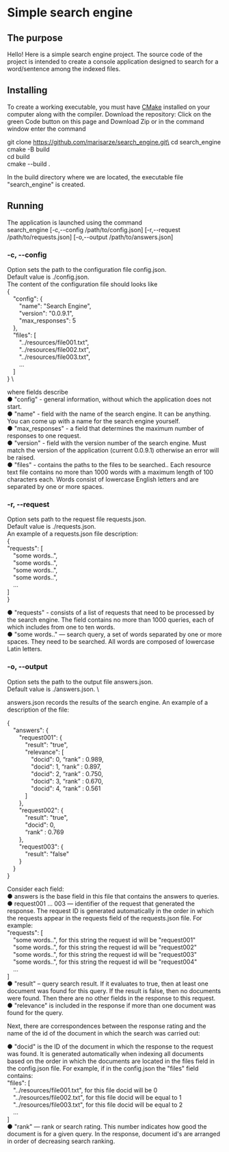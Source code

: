 # Simple search engine

## The purpose

Hello! Here is a simple search engine project. The source code of the project is intended to create a console application designed to search for a word/sentence among the indexed files.

## Installing

To create a working executable, you must have [CMake](https://cmake.org/) installed on your computer along with the compiler. Download the repository: Click on the green Code button on this page and Download Zip or in the command window enter the command

git clone https://github.com/marisarze/search_engine.git\
cd search_engine\
cmake -B build\
cd build\
cmake --build .

In the build directory where we are located, the executable file "search_engine"  is created.

## Running

The application is launched using the command \
search_engine [-c,--config /path/to/config.json] [-r,--request /path/to/requests.json] [-o,--output /path/to/answers.json]

### -c, --config
Option sets the path to the configuration file config.json.\
Default value is ./config.json. \
The content of the configuration file should looks like \
{ \
&emsp;"config": { \
&emsp;&emsp;"name": "Search Engine", \
&emsp;&emsp;"version": "0.0.9.1", \
&emsp;&emsp;"max_responses": 5 \
&emsp;}, \
&emsp;"files": [ \
&emsp;&emsp;"../resources/file001.txt", \
&emsp;&emsp;"../resources/file002.txt", \
&emsp;&emsp;"../resources/file003.txt", \
&emsp;&emsp;… \
&emsp;] \
} \

where fields describe \
● "config" - general information, without which the application does not start. \
● "name" - field with the name of the search engine. It can be anything. You can come up with a name for the search engine yourself. \
● "max_responses" - a field that determines the maximum number of responses to one request.\
● "version" - field with the version number of the search engine. Must match the version of the application (current 0.0.9.1) otherwise an error will be raised. \
● "files" - contains the paths to the files to be searched.. Each resource text file contains no more than 1000 words with a maximum length of 100 characters each. Words consist of lowercase English letters and are separated by one or more spaces.

### -r, --request
Option sets path to the request file requests.json. \
Default value is ./requests.json. \
An example of a requests.json file description:\
{\
"requests": [\
&emsp;"some words..",\
&emsp;"some words..",\
&emsp;"some words..",\
&emsp;"some words..",\
&emsp;…\
]\
}

● "requests" - consists of a list of requests that need to be processed by the search engine. The field contains no more than 1000 queries, each of which includes from one to ten words. \
● "some words.." — search query, a set of words separated by one or more spaces. They need to be searched. All words are composed of lowercase Latin letters.

### -o, --output
Option sets the path to the output file answers.json.\
Default value is ./answers.json. \

answers.json records the results of the search engine. An example of a description of the file:

{ \
&emsp;"answers": {\
&emsp;&emsp;"request001": { \
&emsp;&emsp;&emsp;"result": "true", \
&emsp;&emsp;&emsp;"relevance": [ \
&emsp;&emsp;&emsp;&emsp;"docid": 0, “rank” : 0.989, \
&emsp;&emsp;&emsp;&emsp;"docid": 1, “rank” : 0.897, \
&emsp;&emsp;&emsp;&emsp;"docid": 2, “rank” : 0.750, \
&emsp;&emsp;&emsp;&emsp;"docid": 3, “rank” : 0.670, \
&emsp;&emsp;&emsp;&emsp;"docid": 4, “rank” : 0.561 \
&emsp;&emsp;&emsp;] \
&emsp;&emsp;}, \
&emsp;&emsp;"request002": { \
&emsp;&emsp;&emsp;"result": "true",\
&emsp;&emsp;&emsp;"docid": 0, \
&emsp;&emsp;&emsp;“rank” : 0.769 \
&emsp;&emsp;}, \
&emsp;&emsp;"request003": {\
&emsp;&emsp;&emsp;"result": "false" \
&emsp;&emsp;} \
&emsp;} \
}

Consider each field: \
● answers is the base field in this file that contains the answers to queries. \
● request001 … 003 — identifier of the request that generated the response.
The request ID is generated automatically in the order in which the requests appear in the requests field of the requests.json file. For example: \
"requests": [ \
&emsp;"some words..", for this string the request id will be "request001" \
&emsp;"some words..", for this string the request id will be "request002" \
&emsp;"some words..", for this string the request id will be "request003" \
&emsp;"some words..", for this string the request id will be "request004" \
&emsp;… \
] \
● "result" – query search result. If it evaluates to true, then at least one document was found for this query. If the result is false, then no documents were found. Then there are no other fields in the response to this request. \
● "relevance" is included in the response if more than one document was found for the query.

Next, there are correspondences between the response rating and the name of the id of the document in which the search was carried out:

● "docid" is the ID of the document in which the response to the request was found. It is generated automatically when indexing all documents based on the order in which the documents are located in the files field in the config.json file. For example, if in the config.json the "files" field contains: \
"files": [ \
&emsp;"../resources/file001.txt", for this file docid will be 0 \
&emsp;"../resources/file002.txt", for this file docid will be equal to 1 \
&emsp;"../resources/file003.txt", for this file docid will be equal to 2 \
&emsp;… \
] \
● "rank" — rank or search rating. This number indicates how good the document is for a given query. In the response, document id's are arranged in order of decreasing search ranking.